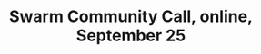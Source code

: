 ---
title: "Swarm Community Call, online, September 25"
href: "https://www.addevent.com/event/FK26537395"
add_to_calendar: "https://www.addevent.com/event/FK26537395"
start_date: 2025-09-25T23:00:00.000Z
---